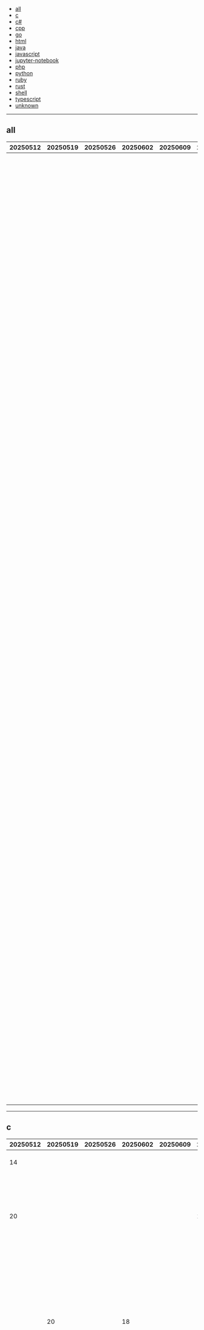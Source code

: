 
- [all](#all)
- [c](#c)
- [c#](#c#)
- [cpp](#cpp)
- [go](#go)
- [html](#html)
- [java](#java)
- [javascript](#javascript)
- [jupyter-notebook](#jupyter-notebook)
- [php](#php)
- [python](#python)
- [ruby](#ruby)
- [rust](#rust)
- [shell](#shell)
- [typescript](#typescript)
- [unknown](#unknown)


----

## <a name=all>all</a>

|20250512|20250519|20250526|20250602|20250609|20250616|20250623|20250630|20250707|20250714|20250721|20250728|20250804|20250811|20250818|github|description|
|----|----|----|----|----|----|----|----|----|----|----|----|----|----|----|----|----|
|  |  |  |  |  |  | 1 |  |  |  |  |  |  |  | 1 | [menloresearch](https://github.com/menloresearch)/[jan](https://github.com/menloresearch/jan) |Jan is an open source alternative to ChatGPT that runs 100% offline on your computer |
|  |  |  |  |  |  |  |  |  |  |  |  |  |  | 2 | [bytedance](https://github.com/bytedance)/[UI-TARS-desktop](https://github.com/bytedance/UI-TARS-desktop) |The Open-sourced Multimodal AI Agent Stack connecting Cutting-edge AI Models and Agent Infra. |
|  |  |  |  |  |  |  |  |  |  |  |  |  |  | 3 | [external-secrets](https://github.com/external-secrets)/[external-secrets](https://github.com/external-secrets/external-secrets) |External Secrets Operator reads information from a third-party service like AWS Secrets Manager and automatically injects the values as Kubernetes Secrets. |
|  |  |  |  |  |  |  |  |  |  |  |  |  |  | 4 | [dtyq](https://github.com/dtyq)/[magic](https://github.com/dtyq/magic) |Super Magic (超级麦吉). The first open-source all-in-one AI productivity platform (Generalist AI Agent + Workflow Engine + IM + Online collaborative office system) |
|  |  |  |  |  |  |  |  |  |  |  |  |  |  | 5 | [tadata-org](https://github.com/tadata-org)/[fastapi_mcp](https://github.com/tadata-org/fastapi_mcp) |Expose your FastAPI endpoints as Model Context Protocol (MCP) tools, with Auth! |
|  |  |  |  |  |  |  |  |  |  |  |  |  |  | 6 | [xiaoyaocz](https://github.com/xiaoyaocz)/[dart_simple_live](https://github.com/xiaoyaocz/dart_simple_live) |简简单单的看直播 |
|  |  |  |  |  |  |  |  |  |  |  |  |  | 3 | 7 | [openai](https://github.com/openai)/[codex](https://github.com/openai/codex) |Lightweight coding agent that runs in your terminal |
|  |  |  |  |  |  |  |  |  |  |  |  |  |  | 8 | [conductor-oss](https://github.com/conductor-oss)/[conductor](https://github.com/conductor-oss/conductor) |Conductor is an event driven orchestration platform providing durable and highly resilient execution engine for your applications |
|  |  |  |  |  |  |  |  |  |  |  |  |  |  | 9 | [jitsi](https://github.com/jitsi)/[jitsi-meet](https://github.com/jitsi/jitsi-meet) |Jitsi Meet - Secure, Simple and Scalable Video Conferences that you use as a standalone app or embed in your web application. |
|  |  |  |  |  |  |  |  |  |  |  |  |  |  | 10 | [syncthing](https://github.com/syncthing)/[syncthing](https://github.com/syncthing/syncthing) |Open Source Continuous File Synchronization |
|  |  |  |  |  |  |  |  |  |  |  |  |  |  | 11 | [idosal](https://github.com/idosal)/[git-mcp](https://github.com/idosal/git-mcp) |Put an end to code hallucinations! GitMCP is a free, open-source, remote MCP server for any GitHub project |
|  |  |  |  |  |  |  |  |  |  |  |  |  |  | 12 | [FiloSottile](https://github.com/FiloSottile)/[mkcert](https://github.com/FiloSottile/mkcert) |A simple zero-config tool to make locally trusted development certificates with any names you'd like. |
|  |  |  |  |  |  |  |  |  |  |  |  |  |  | 13 | [filamentphp](https://github.com/filamentphp)/[filament](https://github.com/filamentphp/filament) |A powerful open source UI framework for Laravel • Build and ship admin panels &amp; apps fast with Livewire |
|  |  |  |  |  |  |  |  |  |  |  |  |  |  | 14 | [umami-software](https://github.com/umami-software)/[umami](https://github.com/umami-software/umami) |Umami is a modern, privacy-focused alternative to Google Analytics. |
|  |  |  |  |  |  |  |  |  |  |  |  |  |  | 15 | [lfnovo](https://github.com/lfnovo)/[open-notebook](https://github.com/lfnovo/open-notebook) |An Open Source implementation of Notebook LM with more flexibility and features |
|  |  |  |  |  |  |  |  |  |  |  |  |  |  | 16 | [librespot-org](https://github.com/librespot-org)/[librespot](https://github.com/librespot-org/librespot) |Open Source Spotify client library |

----

## <a name=c>c</a>

|20250512|20250519|20250526|20250602|20250609|20250616|20250623|20250630|20250707|20250714|20250721|20250728|20250804|20250811|20250818|github|description|
|----|----|----|----|----|----|----|----|----|----|----|----|----|----|----|----|----|
| 14 |  |  |  |  |  | 19 |  |  |  |  |  |  | 4 | 1 | [libsdl-org](https://github.com/libsdl-org)/[SDL](https://github.com/libsdl-org/SDL) |Simple Directmedia Layer |
|  |  |  |  |  |  |  |  |  |  |  |  | 10 | 11 | 2 | [HandBrake](https://github.com/HandBrake)/[HandBrake](https://github.com/HandBrake/HandBrake) |HandBrake's main development repository  |
| 20 |  |  |  |  | 18 | 1 | 15 |  |  |  |  |  |  | 3 | [bol-van](https://github.com/bol-van)/[zapret](https://github.com/bol-van/zapret) |DPI bypass multi platform |
|  |  |  |  |  |  |  |  |  |  |  |  |  | 9 | 4 | [dev-Ali2008](https://github.com/dev-Ali2008)/[xanite](https://github.com/dev-Ali2008/xanite) |Xanite |
|  |  |  |  |  |  |  |  |  |  |  |  |  |  | 5 | [radareorg](https://github.com/radareorg)/[radare2](https://github.com/radareorg/radare2) |UNIX-like reverse engineering framework and command-line toolset |
|  | 20 |  | 18 |  |  |  |  | 3 | 10 | 14 |  |  | 1 | 6 | [lvgl](https://github.com/lvgl)/[lvgl](https://github.com/lvgl/lvgl) |Embedded graphics library to create beautiful UIs for any MCU, MPU and display type.  |
|  |  |  |  |  |  |  |  |  |  |  |  |  |  | 7 | [RfidResearchGroup](https://github.com/RfidResearchGroup)/[ChameleonUltra](https://github.com/RfidResearchGroup/ChameleonUltra) |The new generation chameleon based on NRF52840 makes the performance of card emulation more stable. And gave the chameleon the ability to read, write, and decrypt cards. |
|  |  |  |  |  |  |  |  | 17 |  |  |  |  |  | 8 | [mpv-player](https://github.com/mpv-player)/[mpv](https://github.com/mpv-player/mpv) |🎥 Command line media player |
| 4 | 5 | 3 | 14 | 8 | 6 |  |  |  | 20 | 1 |  | 2 | 13 | 9 | [torvalds](https://github.com/torvalds)/[linux](https://github.com/torvalds/linux) |Linux kernel source tree |
|  |  |  |  |  |  | 18 |  |  | 19 |  |  | 12 |  | 10 | [DarkFlippers](https://github.com/DarkFlippers)/[unleashed-firmware](https://github.com/DarkFlippers/unleashed-firmware) |Flipper Zero Unleashed Firmware |
|  |  |  |  |  | 22 |  | 17 | 14 |  |  |  |  |  | 11 | [netdata](https://github.com/netdata)/[netdata](https://github.com/netdata/netdata) |The fastest path to AI-powered full stack observability, even for lean teams. |
| 1 | 19 |  |  |  |  |  |  | 9 | 16 |  |  |  |  | 12 | [redis](https://github.com/redis)/[redis](https://github.com/redis/redis) |For developers, who are building real-time data-driven applications, Redis is the preferred, fastest, and most feature-rich cache, data structure server, and document and vector query engine. |
|  |  |  |  |  |  |  |  |  |  |  |  |  |  | 13 | [Immediate-Mode-UI](https://github.com/Immediate-Mode-UI)/[Nuklear](https://github.com/Immediate-Mode-UI/Nuklear) |A single-header ANSI C immediate mode cross-platform GUI library |
|  |  |  |  |  |  |  |  |  |  |  |  |  | 15 | 14 | [TEN-framework](https://github.com/TEN-framework)/[ten-vad](https://github.com/TEN-framework/ten-vad) |Voice Activity Detector(VAD) from TEN: low-latency, high-performance and lightweight |
|  |  |  |  |  | 11 |  |  |  |  |  |  |  |  | 15 | [TsudaKageyu](https://github.com/TsudaKageyu)/[minhook](https://github.com/TsudaKageyu/minhook) |The Minimalistic x86/x64 API Hooking Library for Windows |
|  |  |  |  |  |  |  | 13 |  |  |  |  |  |  | 16 | [pymumu](https://github.com/pymumu)/[smartdns](https://github.com/pymumu/smartdns) |A local DNS server to obtain the fastest website IP for the best Internet experience, support DoT, DoH, DoQ. 一个本地DNS服务器，获取最快的网站IP，获得最佳上网体验，支持DoH，DoT，DoQ。 |
|  |  |  |  |  |  |  |  |  |  |  |  |  |  | 17 | [yarrick](https://github.com/yarrick)/[iodine](https://github.com/yarrick/iodine) |Official git repo for iodine dns tunnel |
| 7 | 18 | 10 |  |  |  |  |  |  |  |  |  |  |  | 18 | [fastfetch-cli](https://github.com/fastfetch-cli)/[fastfetch](https://github.com/fastfetch-cli/fastfetch) |A maintained, feature-rich and performance oriented, neofetch like system information tool. |
| 13 |  |  |  |  |  |  |  |  |  |  |  |  |  | 19 | [swaywm](https://github.com/swaywm)/[sway](https://github.com/swaywm/sway) |i3-compatible Wayland compositor |
|  |  |  |  |  |  |  |  | 16 |  |  |  |  |  | 20 | [FelixKratz](https://github.com/FelixKratz)/[SketchyBar](https://github.com/FelixKratz/SketchyBar) |A highly customizable macOS status bar replacement |
|  |  |  |  |  |  |  |  |  |  |  |  |  |  | 21 | [floooh](https://github.com/floooh)/[sokol](https://github.com/floooh/sokol) |minimal cross-platform standalone C headers |
|  |  |  |  |  |  |  |  |  |  |  |  |  | 14 | 22 | [ThrowTheSwitch](https://github.com/ThrowTheSwitch)/[Unity](https://github.com/ThrowTheSwitch/Unity) |Simple unit testing for C |
|  | 2 |  |  |  |  |  |  |  |  |  |  |  | 16 | 23 | [freebsd](https://github.com/freebsd)/[freebsd-src](https://github.com/freebsd/freebsd-src) |The FreeBSD src tree publish-only repository. Experimenting with 'simple' pull requests.... |

----

## <a name=c#>c#</a>

|20250512|20250519|20250526|20250602|20250609|20250616|20250623|20250630|20250707|20250714|20250721|20250728|20250804|20250811|20250818|github|description|
|----|----|----|----|----|----|----|----|----|----|----|----|----|----|----|----|----|
|  |  |  |  |  |  |  |  |  |  |  |  |  |  | 1 | [PixiEditor](https://github.com/PixiEditor)/[PixiEditor](https://github.com/PixiEditor/PixiEditor) |PixiEditor is a Universal Editor for all your 2D needs |
|  |  | 23 | 5 |  | 21 | 2 |  |  |  |  |  |  | 1 | 2 | [huiyadanli](https://github.com/huiyadanli)/[RevokeMsgPatcher](https://github.com/huiyadanli/RevokeMsgPatcher) | A hex editor for WeChat/QQ/TIM - PC版微信/QQ/TIM防撤回补丁（我已经看到了，撤回也没用了） |
|  |  |  |  |  |  |  |  |  |  |  |  | 21 |  | 3 | [mRemoteNG](https://github.com/mRemoteNG)/[mRemoteNG](https://github.com/mRemoteNG/mRemoteNG) |mRemoteNG is the next generation of mRemote, open source, tabbed, multi-protocol, remote connections manager. |
|  | 10 | 7 |  | 6 | 6 | 15 |  |  | 5 | 15 |  |  |  | 4 | [dotnet](https://github.com/dotnet)/[maui](https://github.com/dotnet/maui) |.NET MAUI is the .NET Multi-platform App UI, a framework for building native device applications spanning mobile, tablet, and desktop. |
|  |  |  |  |  |  |  |  |  |  |  |  |  |  | 5 | [w4po](https://github.com/w4po)/[ExplorerTabUtility](https://github.com/w4po/ExplorerTabUtility) |🚀 Supercharge Windows 11's File Explorer: Auto-convert windows to tabs, duplicate tabs, reopen closed ones, and more! |
|  |  | 21 |  | 2 |  |  |  |  |  |  |  |  |  | 6 | [actions](https://github.com/actions)/[runner](https://github.com/actions/runner) |The Runner for GitHub Actions 🚀 |
| 1 |  |  |  |  |  |  |  |  |  |  |  |  |  | 7 | [yaobiao131](https://github.com/yaobiao131)/[downkyicore](https://github.com/yaobiao131/downkyicore) |哔哩下载姬(跨平台版)downkyi，哔哩哔哩网站视频下载工具，支持批量下载，支持8K、HDR、杜比视界，提供工具箱（音视频提取、去水印等）。 |
|  |  |  |  |  |  |  |  |  |  |  |  |  |  | 8 | [xiaoyaocz](https://github.com/xiaoyaocz)/[AllLive](https://github.com/xiaoyaocz/AllLive) |获取多个直播平台的信息和弹幕 |
|  |  |  |  |  |  |  |  |  |  |  |  | 22 | 15 | 9 | [CoplayDev](https://github.com/CoplayDev)/[unity-mcp](https://github.com/CoplayDev/unity-mcp) |A Unity MCP server that allows MCP clients like Claude Desktop or Cursor to perform Unity Editor actions. |
|  | 6 | 2 |  | 19 |  |  |  |  |  |  |  |  | 19 | 10 | [microsoft](https://github.com/microsoft)/[semantic-kernel](https://github.com/microsoft/semantic-kernel) |Integrate cutting-edge LLM technology quickly and easily into your apps |
|  |  |  |  |  |  |  |  |  |  |  |  |  |  | 11 | [builtbybel](https://github.com/builtbybel)/[CrapFixer](https://github.com/builtbybel/CrapFixer) |Cr*ap Fixer |
|  |  |  |  |  |  |  |  |  |  |  |  |  |  | 12 | [ipodtouch0218](https://github.com/ipodtouch0218)/[NSMB-MarioVsLuigi](https://github.com/ipodtouch0218/NSMB-MarioVsLuigi) |Standalone Unity remake of New Super Mario Bros DS' multiplayer gamemode, "Mario vs Luigi" |
| 3 | 14 |  | 3 |  |  | 12 | 1 |  |  | 10 |  | 17 | 12 | 13 | [2dust](https://github.com/2dust)/[v2rayN](https://github.com/2dust/v2rayN) |A GUI client for Windows, Linux and macOS, support Xray and sing-box and others |
|  |  |  |  |  |  |  |  |  |  |  |  |  |  | 14 | [OrchardCMS](https://github.com/OrchardCMS)/[OrchardCore](https://github.com/OrchardCMS/OrchardCore) |Orchard Core is an open-source modular and multi-tenant application framework built with ASP.NET Core, and a content management system (CMS) built on top of that framework. |
|  |  |  |  |  |  |  |  |  |  |  |  | 16 |  | 15 | [ardalis](https://github.com/ardalis)/[CleanArchitecture](https://github.com/ardalis/CleanArchitecture) |Clean Architecture Solution Template: A proven Clean Architecture Template for ASP.NET Core 9 |
|  |  |  |  |  |  |  | 12 |  |  | 11 |  |  |  | 16 | [microsoft](https://github.com/microsoft)/[garnet](https://github.com/microsoft/garnet) |Garnet is a remote cache-store from Microsoft Research that offers strong performance (throughput and latency), scalability, storage, recovery, cluster sharding, key migration, and replication features. Garnet can work with existing Redis clients. |
|  |  |  |  |  |  | 5 | 7 |  |  |  |  |  |  | 17 | [Tyrrrz](https://github.com/Tyrrrz)/[YoutubeDownloader](https://github.com/Tyrrrz/YoutubeDownloader) |Downloads videos and playlists from YouTube |
| 7 |  |  |  |  |  |  | 6 | 11 |  |  |  | 10 | 5 | 18 | [AvaloniaUI](https://github.com/AvaloniaUI)/[Avalonia](https://github.com/AvaloniaUI/Avalonia) |Develop Desktop, Embedded, Mobile and WebAssembly apps with C# and XAML. The most popular .NET UI client technology |
|  |  |  |  |  |  |  |  |  |  |  |  |  | 11 | 19 | [PSAppDeployToolkit](https://github.com/PSAppDeployToolkit)/[PSAppDeployToolkit](https://github.com/PSAppDeployToolkit/PSAppDeployToolkit) |Project Homepage &amp; Forums |
|  |  |  |  |  |  |  |  | 17 |  |  |  |  |  | 20 | [rocksdanister](https://github.com/rocksdanister)/[lively](https://github.com/rocksdanister/lively) |Free and open-source software that allows users to set animated desktop wallpapers and screensavers powered by WinUI 3. |
| 10 | 2 | 1 |  |  |  |  | 13 | 1 | 1 |  |  | 20 |  | 21 | [microsoft](https://github.com/microsoft)/[PowerToys](https://github.com/microsoft/PowerToys) |Windows system utilities to maximize productivity |
|  |  |  |  |  |  |  |  | 15 |  | 2 |  |  |  | 22 | [beeradmoore](https://github.com/beeradmoore)/[dlss-swapper](https://github.com/beeradmoore/dlss-swapper) | |
|  |  |  |  |  |  |  |  |  |  |  |  |  | 6 | 23 | [Sonarr](https://github.com/Sonarr)/[Sonarr](https://github.com/Sonarr/Sonarr) |Smart PVR for newsgroup and bittorrent users. |
|  |  |  |  |  |  |  |  |  |  |  |  |  |  | 24 | [dremin](https://github.com/dremin)/[RetroBar](https://github.com/dremin/RetroBar) |Classic Windows 95, 98, Me, 2000, XP, Vista taskbar for modern versions of Windows |

----

## <a name=cpp>cpp</a>

|20250512|20250519|20250526|20250602|20250609|20250616|20250623|20250630|20250707|20250714|20250721|20250728|20250804|20250811|20250818|github|description|
|----|----|----|----|----|----|----|----|----|----|----|----|----|----|----|----|----|
|  |  |  |  |  |  |  |  | 7 |  |  |  |  |  | 1 | [colmap](https://github.com/colmap)/[colmap](https://github.com/colmap/colmap) |COLMAP - Structure-from-Motion and Multi-View Stereo |
|  |  |  |  |  |  |  |  |  |  |  |  |  | 7 | 2 | [nomic-ai](https://github.com/nomic-ai)/[gpt4all](https://github.com/nomic-ai/gpt4all) |GPT4All: Run Local LLMs on Any Device. Open-source and available for commercial use. |
|  |  |  | 2 | 23 |  |  |  |  | 10 |  |  |  |  | 3 | [duckdb](https://github.com/duckdb)/[duckdb](https://github.com/duckdb/duckdb) |DuckDB is an analytical in-process SQL database management system |
| 5 | 2 |  |  |  |  | 20 |  |  | 8 | 19 |  |  | 1 | 4 | [ggml-org](https://github.com/ggml-org)/[llama.cpp](https://github.com/ggml-org/llama.cpp) |LLM inference in C/C++ |
|  |  |  |  |  |  |  |  |  |  |  |  |  |  | 5 | [WerWolv](https://github.com/WerWolv)/[ImHex](https://github.com/WerWolv/ImHex) |🔍 A Hex Editor for Reverse Engineers, Programmers and people who value their retinas when working at 3 AM. |
|  |  |  |  |  |  | 19 | 8 | 18 |  |  |  |  |  | 6 | [notepad-plus-plus](https://github.com/notepad-plus-plus)/[notepad-plus-plus](https://github.com/notepad-plus-plus/notepad-plus-plus) |Notepad++ official repository |
|  |  |  |  |  |  |  |  |  |  |  |  |  | 13 | 7 | [Zackriya-Solutions](https://github.com/Zackriya-Solutions)/[meeting-minutes](https://github.com/Zackriya-Solutions/meeting-minutes) |A free and open source, self hosted Ai based live meeting note taker and minutes summary generator that can completely run in your Local device (Mac OS and windows OS Support added. Working on adding linux support soon) https://meetily.zackriya.com/ is meetly ai |
|  |  |  |  |  | 14 |  |  | 23 |  |  |  |  |  | 8 | [NickvisionApps](https://github.com/NickvisionApps)/[Parabolic](https://github.com/NickvisionApps/Parabolic) |Download web video and audio |
|  |  |  |  |  |  |  |  |  |  |  |  | 12 | 15 | 9 | [OHF-Voice](https://github.com/OHF-Voice)/[piper1-gpl](https://github.com/OHF-Voice/piper1-gpl) |Fast and local neural text-to-speech engine |
|  |  |  |  |  |  |  |  |  |  |  |  |  |  | 10 | [Neargye](https://github.com/Neargye)/[magic_enum](https://github.com/Neargye/magic_enum) |Static reflection for enums (to string, from string, iteration) for modern C++, work with any enum type without any macro or boilerplate code |
|  |  | 10 |  |  |  |  |  |  |  |  |  | 4 |  | 11 | [nlohmann](https://github.com/nlohmann)/[json](https://github.com/nlohmann/json) |JSON for Modern C++ |
| 21 | 4 |  | 4 |  |  |  |  |  |  |  |  |  |  | 12 | [facebook](https://github.com/facebook)/[react-native](https://github.com/facebook/react-native) |A framework for building native applications using React |
|  |  |  |  |  |  |  |  |  |  |  |  |  |  | 13 | [apache](https://github.com/apache)/[brpc](https://github.com/apache/brpc) |brpc is an Industrial-grade RPC framework using C++ Language, which is often used in high performance system such as Search, Storage, Machine learning, Advertisement, Recommendation etc. "brpc" means "better RPC". |
|  |  |  |  |  |  | 9 |  |  | 6 |  |  |  |  | 14 | [godotengine](https://github.com/godotengine)/[godot](https://github.com/godotengine/godot) |Godot Engine – Multi-platform 2D and 3D game engine |
|  |  |  |  |  |  |  |  | 12 |  |  |  |  |  | 15 | [qbittorrent](https://github.com/qbittorrent)/[qBittorrent](https://github.com/qbittorrent/qBittorrent) |qBittorrent BitTorrent client |
|  |  |  |  | 21 |  |  |  |  |  |  |  | 9 |  | 16 | [catchorg](https://github.com/catchorg)/[Catch2](https://github.com/catchorg/Catch2) |A modern, C++-native, test framework for unit-tests, TDD and BDD - using C++14, C++17 and later (C++11 support is in v2.x branch, and C++03 on the Catch1.x branch) |
|  |  |  |  |  |  |  |  |  |  |  |  |  |  | 17 | [Stellarium](https://github.com/Stellarium)/[stellarium](https://github.com/Stellarium/stellarium) |Stellarium is a free GPL software which renders realistic skies in real time with OpenGL. It is available for Linux/Unix, Windows and macOS. With Stellarium, you really see what you can see with your eyes, binoculars or a small telescope. |
|  |  |  |  |  |  |  |  |  |  |  |  |  | 16 | 18 | [aseprite](https://github.com/aseprite)/[aseprite](https://github.com/aseprite/aseprite) |Animated sprite editor &amp; pixel art tool (Windows, macOS, Linux) |
|  |  |  |  |  |  |  |  |  |  |  |  |  |  | 19 | [mausimus](https://github.com/mausimus)/[ShaderGlass](https://github.com/mausimus/ShaderGlass) |Overlay for running GPU shaders on top of Windows desktop |
|  |  |  |  |  |  | 7 |  |  |  |  |  |  |  | 20 | [amnezia-vpn](https://github.com/amnezia-vpn)/[amnezia-client](https://github.com/amnezia-vpn/amnezia-client) |Amnezia VPN Client (Desktop+Mobile) |

----

## <a name=go>go</a>

|20250512|20250519|20250526|20250602|20250609|20250616|20250623|20250630|20250707|20250714|20250721|20250728|20250804|20250811|20250818|github|description|
|----|----|----|----|----|----|----|----|----|----|----|----|----|----|----|----|----|
|  |  |  |  |  |  |  |  |  |  |  |  |  |  | 1 | [external-secrets](https://github.com/external-secrets)/[external-secrets](https://github.com/external-secrets/external-secrets) |External Secrets Operator reads information from a third-party service like AWS Secrets Manager and automatically injects the values as Kubernetes Secrets. |
| 17 |  |  | 6 | 2 | 14 |  |  |  |  |  |  |  |  | 2 | [syncthing](https://github.com/syncthing)/[syncthing](https://github.com/syncthing/syncthing) |Open Source Continuous File Synchronization |
|  |  |  |  |  |  |  |  |  |  |  | 18 |  |  | 3 | [FiloSottile](https://github.com/FiloSottile)/[mkcert](https://github.com/FiloSottile/mkcert) |A simple zero-config tool to make locally trusted development certificates with any names you'd like. |
|  |  |  |  |  |  |  |  |  |  |  |  |  |  | 4 | [google](https://github.com/google)/[wire](https://github.com/google/wire) |Compile-time Dependency Injection for Go |
|  |  |  |  |  |  |  |  |  |  | 16 |  |  |  | 5 | [redis](https://github.com/redis)/[go-redis](https://github.com/redis/go-redis) |Redis Go client |
|  |  |  |  |  |  |  |  |  | 17 |  |  |  | 10 | 6 | [steveiliop56](https://github.com/steveiliop56)/[tinyauth](https://github.com/steveiliop56/tinyauth) |The simplest way to protect your apps with a login screen. |
|  |  |  |  |  |  |  |  |  |  |  |  |  | 6 | 7 | [openai](https://github.com/openai)/[openai-go](https://github.com/openai/openai-go) |The official Go library for the OpenAI API |
|  | 23 | 5 |  |  |  |  |  |  |  |  |  |  |  | 8 | [open-telemetry](https://github.com/open-telemetry)/[opentelemetry-collector-contrib](https://github.com/open-telemetry/opentelemetry-collector-contrib) |Contrib repository for the OpenTelemetry Collector |
|  | 9 |  |  |  |  |  |  |  |  |  |  |  |  | 9 | [open-telemetry](https://github.com/open-telemetry)/[opentelemetry-collector](https://github.com/open-telemetry/opentelemetry-collector) |OpenTelemetry Collector |
|  |  |  |  |  |  |  |  |  |  |  |  |  |  | 10 | [schollz](https://github.com/schollz)/[croc](https://github.com/schollz/croc) |Easily and securely send things from one computer to another 🐊 📦 |
|  | 7 |  |  |  |  | 9 |  |  | 12 |  |  |  |  | 11 | [junegunn](https://github.com/junegunn)/[fzf](https://github.com/junegunn/fzf) |🌸 A command-line fuzzy finder |
|  |  |  |  |  |  |  |  | 11 |  |  |  |  |  | 12 | [coder](https://github.com/coder)/[coder](https://github.com/coder/coder) |Secure environments for developers and their agents |
|  |  |  |  |  |  |  |  | 12 |  |  |  |  |  | 13 | [fatedier](https://github.com/fatedier)/[frp](https://github.com/fatedier/frp) |A fast reverse proxy to help you expose a local server behind a NAT or firewall to the internet. |
| 21 |  |  |  |  |  | 19 |  |  |  |  |  |  |  | 14 | [ethereum](https://github.com/ethereum)/[go-ethereum](https://github.com/ethereum/go-ethereum) |Go implementation of the Ethereum protocol |
|  |  |  |  |  |  |  |  |  |  |  |  |  |  | 15 | [containrrr](https://github.com/containrrr)/[watchtower](https://github.com/containrrr/watchtower) |A process for automating Docker container base image updates.  |
|  | 21 |  |  |  |  | 8 |  |  |  |  |  |  |  | 16 | [go-gitea](https://github.com/go-gitea)/[gitea](https://github.com/go-gitea/gitea) |Git with a cup of tea! Painless self-hosted all-in-one software development service, including Git hosting, code review, team collaboration, package registry and CI/CD |
| 1 |  |  |  |  |  | 16 | 9 |  |  |  |  |  |  | 17 | [glanceapp](https://github.com/glanceapp)/[glance](https://github.com/glanceapp/glance) |A self-hosted dashboard that puts all your feeds in one place |
|  |  |  |  |  |  |  |  |  |  |  |  |  |  | 18 | [fleetdm](https://github.com/fleetdm)/[fleet](https://github.com/fleetdm/fleet) |Open device management |
|  |  | 8 |  | 14 | 17 |  |  |  |  |  |  |  |  | 19 | [cli](https://github.com/cli)/[cli](https://github.com/cli/cli) |GitHub’s official command line tool |
|  |  |  |  |  |  |  |  |  |  |  |  |  |  | 20 | [kubernetes](https://github.com/kubernetes)/[kops](https://github.com/kubernetes/kops) |Kubernetes Operations (kOps) - Production Grade k8s Installation, Upgrades and Management |
|  |  |  |  |  |  |  |  |  |  |  |  |  |  | 21 | [crossplane](https://github.com/crossplane)/[crossplane](https://github.com/crossplane/crossplane) |The Cloud Native Control Plane |
|  |  |  |  |  |  |  |  |  |  |  |  |  |  | 22 | [e2b-dev](https://github.com/e2b-dev)/[infra](https://github.com/e2b-dev/infra) |Infrastructure that's powering E2B Cloud. |

----

## <a name=html>html</a>

|20250512|20250519|20250526|20250602|20250609|20250616|20250623|20250630|20250707|20250714|20250721|20250728|20250804|20250811|20250818|github|description|
|----|----|----|----|----|----|----|----|----|----|----|----|----|----|----|----|----|
|  |  |  |  |  |  |  |  |  |  |  |  |  |  | 1 | [whatwg](https://github.com/whatwg)/[html](https://github.com/whatwg/html) |HTML Standard |
|  |  |  |  | 4 | 2 |  |  |  |  |  |  |  | 12 | 2 | [PKUFlyingPig](https://github.com/PKUFlyingPig)/[cs-self-learning](https://github.com/PKUFlyingPig/cs-self-learning) |计算机自学指南 |
|  |  |  |  |  |  |  |  |  |  |  |  |  |  | 3 | [github](https://github.com/github)/[training-kit](https://github.com/github/training-kit) |Open source courseware for Git and GitHub |
|  |  |  |  |  |  |  |  |  |  |  |  |  |  | 4 | [Chuyu-Team](https://github.com/Chuyu-Team)/[Dism-Multi-language](https://github.com/Chuyu-Team/Dism-Multi-language) |Dism++ Multi-language Support &amp; BUG Report |
|  |  |  |  |  |  |  |  |  |  |  |  |  |  | 5 | [lowcoder-org](https://github.com/lowcoder-org)/[lowcoder](https://github.com/lowcoder-org/lowcoder) |🔥 🔥 🔥 The Open Source Retool, Tooljet and Appsmith Alternative |
|  |  |  |  |  |  |  |  |  |  |  | 5 | 13 |  | 6 | [github](https://github.com/github)/[opensource.guide](https://github.com/github/opensource.guide) |📚 Community guides for open source creators |
|  |  |  |  |  |  |  |  |  |  |  |  |  |  | 7 | [cotes2020](https://github.com/cotes2020)/[jekyll-theme-chirpy](https://github.com/cotes2020/jekyll-theme-chirpy) |A minimal, responsive, and feature-rich Jekyll theme for technical writing. |
|  |  |  |  |  |  | 7 |  |  |  |  |  |  | 9 | 8 | [wdndev](https://github.com/wdndev)/[llm_interview_note](https://github.com/wdndev/llm_interview_note) |主要记录大语言大模型（LLMs） 算法（应用）工程师相关的知识及面试题 |
|  |  |  |  | 2 | 3 |  |  |  |  | 8 |  |  |  | 9 | [alshedivat](https://github.com/alshedivat)/[al-folio](https://github.com/alshedivat/al-folio) |A beautiful, simple, clean, and responsive Jekyll theme for academics |
|  |  |  |  |  |  |  |  |  |  |  |  |  |  | 10 | [cirosantilli](https://github.com/cirosantilli)/[china-dictatorship](https://github.com/cirosantilli/china-dictatorship) |反中共政治宣传库。Anti Chinese government propaganda. 住在中国真名用户的网友请别给星星，不然你要被警察请喝茶。常见问答集，新闻集和饭店和音乐建议。卐习万岁卐。冠状病毒审查郝海东新疆改造中心六四事件法轮功 996.ICU709大抓捕巴拿马文件邓家贵低端人口西藏骚乱。Friends who live in China and have real name on account, please don't star this repo, or else the police might pay you a visit. Home to the mega-FAQ, news compilation, restaurant and music recommen… |
|  |  |  |  |  |  |  |  |  |  |  |  |  |  | 11 | [Born2Root](https://github.com/Born2Root)/[Fast-Font](https://github.com/Born2Root/Fast-Font) |This font provides faster reading through facilitating the reading process by guiding the eyes through text with artificial fixation points. |
|  |  |  |  |  |  |  |  |  |  |  |  |  |  | 12 | [microsoft](https://github.com/microsoft)/[CopilotStudioSamples](https://github.com/microsoft/CopilotStudioSamples) | |

----

## <a name=java>java</a>

|20250512|20250519|20250526|20250602|20250609|20250616|20250623|20250630|20250707|20250714|20250721|20250728|20250804|20250811|20250818|github|description|
|----|----|----|----|----|----|----|----|----|----|----|----|----|----|----|----|----|
| 6 |  |  |  |  | 18 |  |  |  |  |  |  | 9 |  | 1 | [conductor-oss](https://github.com/conductor-oss)/[conductor](https://github.com/conductor-oss/conductor) |Conductor is an event driven orchestration platform providing durable and highly resilient execution engine for your applications |
|  |  |  |  |  |  |  |  |  |  |  |  |  |  | 2 | [Catfriend1](https://github.com/Catfriend1)/[syncthing-android](https://github.com/Catfriend1/syncthing-android) |Syncthing-Fork - A Syncthing Wrapper for Android. |
|  | 17 |  |  |  |  |  |  |  |  |  |  |  |  | 3 | [StarRocks](https://github.com/StarRocks)/[starrocks](https://github.com/StarRocks/starrocks) |The world's fastest open query engine for sub-second analytics both on and off the data lakehouse. With the flexibility to support nearly any scenario, StarRocks provides best-in-class performance for multi-dimensional analytics, real-time analytics, and ad-hoc queries. A Linux Foundation project. |
|  |  |  | 1 | 3 |  |  |  | 8 |  | 11 | 20 |  | 21 | 4 | [termux](https://github.com/termux)/[termux-app](https://github.com/termux/termux-app) |Termux - a terminal emulator application for Android OS extendible by variety of packages. |
|  |  |  | 22 |  |  | 11 | 6 |  |  |  |  |  |  | 5 | [SeleniumHQ](https://github.com/SeleniumHQ)/[selenium](https://github.com/SeleniumHQ/selenium) |A browser automation framework and ecosystem. |
|  |  |  | 2 | 17 | 12 |  |  |  |  |  |  |  |  | 6 | [apache](https://github.com/apache)/[gravitino](https://github.com/apache/gravitino) |World's most powerful open data catalog for building a high-performance, geo-distributed and federated metadata lake. |
| 19 |  |  |  |  |  |  |  |  |  |  |  | 8 | 6 | 7 | [halo-dev](https://github.com/halo-dev)/[halo](https://github.com/halo-dev/halo) |强大易用的开源建站工具。 |
|  |  |  |  |  |  |  |  |  |  |  |  |  | 18 | 8 | [shmykelsa](https://github.com/shmykelsa)/[AAAD](https://github.com/shmykelsa/AAAD) | |
|  |  |  |  |  |  |  |  |  |  |  |  |  |  | 9 | [kishanrajput23](https://github.com/kishanrajput23)/[Java-Projects-Collections](https://github.com/kishanrajput23/Java-Projects-Collections) |Contribute in this repository by raising a genuine PR. Then get verified, and earn the free swags from Hacktoberfest 2023. |
|  |  |  |  |  |  |  |  |  |  |  |  |  |  | 10 | [dependency-check](https://github.com/dependency-check)/[DependencyCheck](https://github.com/dependency-check/DependencyCheck) |OWASP dependency-check is a software composition analysis utility that detects publicly disclosed vulnerabilities in application dependencies. |
|  |  |  | 21 |  |  |  |  |  |  |  |  |  |  | 11 | [apache](https://github.com/apache)/[dolphinscheduler](https://github.com/apache/dolphinscheduler) |Apache DolphinScheduler is the modern data orchestration platform. Agile to create high performance workflow with low-code |
|  |  |  |  |  |  |  |  |  |  |  |  |  |  | 12 | [metersphere](https://github.com/metersphere)/[metersphere](https://github.com/metersphere/metersphere) |MeterSphere 是新一代的开源持续测试工具，让软件测试工作更简单、更高效，不再成为持续交付的瓶颈。 |
|  |  |  |  |  |  |  |  |  |  |  |  |  |  | 13 | [freeok](https://github.com/freeok)/[so-novel](https://github.com/freeok/so-novel) |小说下载｜网文下载 | 网络小说 |
|  |  |  |  |  |  |  |  |  |  |  | 17 |  |  | 14 | [cabaletta](https://github.com/cabaletta)/[baritone](https://github.com/cabaletta/baritone) |google maps for block game |
|  |  |  |  |  | 19 |  |  | 12 |  |  |  |  |  | 15 | [apache](https://github.com/apache)/[flink-cdc](https://github.com/apache/flink-cdc) |Flink CDC is a streaming data integration tool |
|  |  | 20 | 3 | 6 |  |  |  |  |  |  |  |  |  | 16 | [NationalSecurityAgency](https://github.com/NationalSecurityAgency)/[ghidra](https://github.com/NationalSecurityAgency/ghidra) |Ghidra is a software reverse engineering (SRE) framework |
|  |  |  |  |  |  |  |  |  |  |  |  |  | 4 | 17 | [google](https://github.com/google)/[adk-java](https://github.com/google/adk-java) |An open-source, code-first Java toolkit for building, evaluating, and deploying sophisticated AI agents with flexibility and control. |
| 10 |  |  |  |  | 5 |  |  | 18 |  |  |  |  |  | 18 | [Snailclimb](https://github.com/Snailclimb)/[JavaGuide](https://github.com/Snailclimb/JavaGuide) |「Java学习+面试指南」一份涵盖大部分 Java 程序员所需要掌握的核心知识。准备 Java 面试，首选 JavaGuide！ |
|  |  |  |  |  |  |  |  |  |  |  |  |  |  | 19 | [prestodb](https://github.com/prestodb)/[presto](https://github.com/prestodb/presto) |The official home of the Presto distributed SQL query engine for big data |
|  |  |  |  |  |  | 17 |  |  |  |  |  |  |  | 20 | [alibaba](https://github.com/alibaba)/[canal](https://github.com/alibaba/canal) |阿里巴巴 MySQL binlog 增量订阅&amp;消费组件  |
|  |  |  |  |  |  | 5 |  |  |  |  |  | 2 |  | 21 | [TeamNewPipe](https://github.com/TeamNewPipe)/[NewPipe](https://github.com/TeamNewPipe/NewPipe) |A libre lightweight streaming front-end for Android. |
|  |  |  |  |  |  |  |  |  |  |  |  |  |  | 22 | [apache](https://github.com/apache)/[seatunnel](https://github.com/apache/seatunnel) |SeaTunnel is a multimodal, high-performance, distributed, massive data integration tool. |
|  |  |  |  |  |  |  |  |  |  |  |  |  |  | 23 | [apache](https://github.com/apache)/[polaris](https://github.com/apache/polaris) |Apache Polaris, the interoperable, open source catalog for Apache Iceberg |

----

## <a name=javascript>javascript</a>

|20250512|20250519|20250526|20250602|20250609|20250616|20250623|20250630|20250707|20250714|20250721|20250728|20250804|20250811|20250818|github|description|
|----|----|----|----|----|----|----|----|----|----|----|----|----|----|----|----|----|
|  |  |  |  |  |  |  |  |  |  |  |  |  |  | 1 | [jaywcjlove](https://github.com/jaywcjlove)/[awesome-mac](https://github.com/jaywcjlove/awesome-mac) | Now we have become very big, Different from the original idea. Collect premium software in various categories. |
|  |  |  |  |  |  |  |  |  |  |  |  |  |  | 2 | [fishjar](https://github.com/fishjar)/[kiss-translator](https://github.com/fishjar/kiss-translator) |A simple, open source bilingual translation extension &amp; Greasemonkey script (一个简约、开源的 双语对照翻译扩展 &amp; 油猴脚本) |
|  |  |  |  |  |  |  |  |  |  |  |  |  |  | 3 | [FreeTubeApp](https://github.com/FreeTubeApp)/[FreeTube](https://github.com/FreeTubeApp/FreeTube) |An Open Source YouTube app for privacy |
|  | 2 | 2 | 1 |  |  |  |  |  |  |  |  |  |  | 4 | [f](https://github.com/f)/[awesome-chatgpt-prompts](https://github.com/f/awesome-chatgpt-prompts) |This repo includes ChatGPT prompt curation to use ChatGPT and other LLM tools better. |
|  |  |  |  |  |  |  |  |  |  |  |  |  |  | 5 | [asgeirtj](https://github.com/asgeirtj)/[system_prompts_leaks](https://github.com/asgeirtj/system_prompts_leaks) |Collection of extracted System Prompts from popular chatbots like ChatGPT, Claude &amp; Gemini |
|  |  |  |  |  |  | 7 | 2 |  |  |  |  |  |  | 6 | [microsoft](https://github.com/microsoft)/[Web-Dev-For-Beginners](https://github.com/microsoft/Web-Dev-For-Beginners) |24 Lessons, 12 Weeks, Get Started as a Web Developer |
|  |  |  |  |  |  |  |  |  |  |  |  | 8 | 15 | 7 | [mediacms-io](https://github.com/mediacms-io)/[mediacms](https://github.com/mediacms-io/mediacms) |MediaCMS is a modern, fully featured open source video and media CMS, written in Python/Django and React, featuring a REST API. |
|  |  |  |  |  |  |  |  |  |  |  |  |  | 6 | 8 | [koodo-reader](https://github.com/koodo-reader)/[koodo-reader](https://github.com/koodo-reader/koodo-reader) |A modern ebook manager and reader with sync and backup capacities for Windows, macOS, Linux, Android, iOS and Web |
|  |  |  |  |  |  |  |  |  |  |  |  |  |  | 9 | [givanz](https://github.com/givanz)/[VvvebJs](https://github.com/givanz/VvvebJs) |Drag and drop page builder library written in vanilla javascript without dependencies or build tools. |
| 8 |  |  |  | 6 | 14 |  |  |  |  | 9 |  |  | 2 | 10 | [open-webui](https://github.com/open-webui)/[open-webui](https://github.com/open-webui/open-webui) |User-friendly AI Interface (Supports Ollama, OpenAI API, ...) |
| 5 |  |  |  |  |  |  |  |  |  |  |  |  | 13 | 11 | [louislam](https://github.com/louislam)/[uptime-kuma](https://github.com/louislam/uptime-kuma) |A fancy self-hosted monitoring tool |
|  |  |  |  |  |  |  |  |  | 14 |  |  |  |  | 12 | [is-a-dev](https://github.com/is-a-dev)/[register](https://github.com/is-a-dev/register) |Grab your own sweet-looking '.is-a.dev' subdomain. |
|  |  |  |  |  |  |  |  |  |  |  |  |  |  | 13 | [mikechambers](https://github.com/mikechambers)/[adb-mcp](https://github.com/mikechambers/adb-mcp) | |
|  |  |  |  |  |  |  |  |  |  |  |  |  |  | 14 | [NodeBB](https://github.com/NodeBB)/[NodeBB](https://github.com/NodeBB/NodeBB) |Node.js based forum software built for the modern web |
|  |  |  |  |  |  |  |  |  |  |  |  |  |  | 15 | [jquery](https://github.com/jquery)/[jquery](https://github.com/jquery/jquery) |jQuery JavaScript Library |

----

## <a name=jupyter-notebook>jupyter-notebook</a>

|20250512|20250519|20250526|20250602|20250609|20250616|20250623|20250630|20250707|20250714|20250721|20250728|20250804|20250811|20250818|github|description|
|----|----|----|----|----|----|----|----|----|----|----|----|----|----|----|----|----|
|  |  |  |  | 9 | 5 |  |  |  |  |  |  |  |  | 1 | [unslothai](https://github.com/unslothai)/[notebooks](https://github.com/unslothai/notebooks) |100+ Fine-tuning LLM Notebooks on Google Colab, Kaggle, and more. |
|  |  |  |  |  | 13 | 4 | 1 |  |  |  |  |  | 4 | 2 | [patchy631](https://github.com/patchy631)/[ai-engineering-hub](https://github.com/patchy631/ai-engineering-hub) |In-depth tutorials on LLMs, RAGs and real-world AI agent applications. |
|  |  |  |  |  |  |  |  |  |  |  |  |  |  | 3 | [Marktechpost](https://github.com/Marktechpost)/[AI-Tutorial-Codes-Included](https://github.com/Marktechpost/AI-Tutorial-Codes-Included) |Notebooks for Tutorials from Marktechpost |
|  |  |  |  |  |  |  |  |  |  |  |  |  | 6 | 4 | [microsoft](https://github.com/microsoft)/[Data-Science-For-Beginners](https://github.com/microsoft/Data-Science-For-Beginners) |10 Weeks, 20 Lessons, Data Science for All! |
|  |  |  |  |  |  |  |  |  |  |  |  |  | 1 | 5 | [openai](https://github.com/openai)/[openai-cookbook](https://github.com/openai/openai-cookbook) |Examples and guides for using the OpenAI API |
|  |  | 14 |  |  | 11 | 15 | 4 |  |  |  |  |  |  | 6 | [chiphuyen](https://github.com/chiphuyen)/[aie-book](https://github.com/chiphuyen/aie-book) |[WIP] Resources for AI engineers. Also contains supporting materials for the book AI Engineering (Chip Huyen, 2025) |
|  |  |  |  |  |  |  |  |  |  |  |  |  | 14 | 7 | [udlbook](https://github.com/udlbook)/[udlbook](https://github.com/udlbook/udlbook) |Understanding Deep Learning - Simon J.D. Prince |
|  | 12 |  |  | 12 |  |  |  |  |  |  |  |  |  | 8 | [google-deepmind](https://github.com/google-deepmind)/[deepmind-research](https://github.com/google-deepmind/deepmind-research) |This repository contains implementations and illustrative code to accompany DeepMind publications |
|  |  |  |  |  |  | 14 |  | 17 |  |  |  |  |  | 9 | [fastai](https://github.com/fastai)/[fastbook](https://github.com/fastai/fastbook) |The fastai book, published as Jupyter Notebooks |
|  |  |  |  |  |  |  |  |  |  |  |  |  |  | 10 | [trycua](https://github.com/trycua)/[cua](https://github.com/trycua/cua) |Cua is the Docker Container for Computer-Use AI Agents. |
| 5 |  |  |  |  |  |  | 2 | 1 |  |  | 15 | 3 |  | 11 | [microsoft](https://github.com/microsoft)/[generative-ai-for-beginners](https://github.com/microsoft/generative-ai-for-beginners) |21 Lessons, Get Started Building with Generative AI 🔗 https://microsoft.github.io/generative-ai-for-beginners/ |
|  |  |  |  |  |  | 10 |  | 7 |  |  |  |  |  | 12 | [Pierian-Data](https://github.com/Pierian-Data)/[Complete-Python-3-Bootcamp](https://github.com/Pierian-Data/Complete-Python-3-Bootcamp) |Course Files for Complete Python 3 Bootcamp Course on Udemy |
|  |  |  |  |  |  | 17 |  |  |  |  | 17 | 12 |  | 13 | [GoogleCloudPlatform](https://github.com/GoogleCloudPlatform)/[generative-ai](https://github.com/GoogleCloudPlatform/generative-ai) |Sample code and notebooks for Generative AI on Google Cloud, with Gemini on Vertex AI |
|  |  |  | 19 |  |  |  |  | 13 | 19 | 6 | 11 |  |  | 14 | [mrdbourke](https://github.com/mrdbourke)/[pytorch-deep-learning](https://github.com/mrdbourke/pytorch-deep-learning) |Materials for the Learn PyTorch for Deep Learning: Zero to Mastery course. |
|  | 4 | 6 | 12 | 16 |  |  |  | 16 | 11 | 10 | 9 |  |  | 15 | [langchain-ai](https://github.com/langchain-ai)/[langchain](https://github.com/langchain-ai/langchain) |🦜🔗 Build context-aware reasoning applications 🦜🔗 |
|  |  |  | 13 |  |  |  |  |  |  |  |  |  |  | 16 | [AI4Finance-Foundation](https://github.com/AI4Finance-Foundation)/[FinRobot](https://github.com/AI4Finance-Foundation/FinRobot) |FinRobot: An Open-Source AI Agent Platform for Financial Analysis using LLMs 🚀 🚀 🚀  |
|  |  | 3 |  |  |  |  |  | 10 | 7 |  |  | 6 |  | 17 | [ed-donner](https://github.com/ed-donner)/[llm_engineering](https://github.com/ed-donner/llm_engineering) |Repo to accompany my mastering LLM engineering course |
|  |  |  |  |  |  |  |  |  |  |  |  |  |  | 18 | [mml-book](https://github.com/mml-book)/[mml-book.github.io](https://github.com/mml-book/mml-book.github.io) |Companion webpage to the book "Mathematics For Machine Learning" |

----

## <a name=php>php</a>

|20250512|20250519|20250526|20250602|20250609|20250616|20250623|20250630|20250707|20250714|20250721|20250728|20250804|20250811|20250818|github|description|
|----|----|----|----|----|----|----|----|----|----|----|----|----|----|----|----|----|
|  |  |  |  |  |  |  |  |  |  |  |  |  |  | 1 | [dtyq](https://github.com/dtyq)/[magic](https://github.com/dtyq/magic) |Super Magic (超级麦吉). The first open-source all-in-one AI productivity platform (Generalist AI Agent + Workflow Engine + IM + Online collaborative office system) |
| 5 | 9 |  | 15 |  | 1 | 1 |  | 13 | 15 |  |  | 6 | 12 | 2 | [filamentphp](https://github.com/filamentphp)/[filament](https://github.com/filamentphp/filament) |A powerful open source UI framework for Laravel • Build and ship admin panels &amp; apps fast with Livewire |
|  |  |  |  |  |  | 9 | 10 | 12 |  |  |  |  |  | 3 | [bagisto](https://github.com/bagisto)/[bagisto](https://github.com/bagisto/bagisto) |Free and open source laravel eCommerce platform |
| 6 |  |  | 2 | 13 | 17 |  |  | 4 |  |  |  |  |  | 4 | [nextcloud](https://github.com/nextcloud)/[server](https://github.com/nextcloud/server) |☁️ Nextcloud server, a safe home for all your data |
|  | 15 |  | 21 | 15 |  | 11 |  | 1 | 12 |  |  |  |  | 5 | [nextcloud](https://github.com/nextcloud)/[all-in-one](https://github.com/nextcloud/all-in-one) |📦 The official Nextcloud installation method. Provides easy deployment and maintenance with most features included in this one Nextcloud instance. |
| 7 |  |  | 20 |  |  |  | 17 |  | 7 |  |  |  |  | 6 | [grokability](https://github.com/grokability)/[snipe-it](https://github.com/grokability/snipe-it) |A free open source IT asset/license management system |
|  |  |  |  |  |  |  |  |  |  |  |  |  |  | 7 | [magicblack](https://github.com/magicblack)/[maccms10](https://github.com/magicblack/maccms10) |苹果cms官网,苹果cmsv10,maccmsv10,麦克cms,开源cms,内容管理系统,视频分享程序,分集剧情程序,网址导航程序,文章程序,漫画程序,图片程序 |
|  |  |  |  |  |  |  |  |  |  |  |  |  | 11 | 8 | [kuaifan](https://github.com/kuaifan)/[dootask](https://github.com/kuaifan/dootask) |DooTask是一款开源在线项目任务管理工具，提供各类文档协作工具、在线思维导图、在线流程图、项目管理、任务分发、即时IM，文件管理等工具；同时消息功能使用非对称加密技术让你的沟通更安全。 |
|  |  | 11 | 13 |  |  | 7 | 5 | 5 | 18 | 7 | 3 |  | 3 | 9 | [danielmiessler](https://github.com/danielmiessler)/[SecLists](https://github.com/danielmiessler/SecLists) |SecLists is the security tester's companion. It's a collection of multiple types of lists used during security assessments, collected in one place. List types include usernames, passwords, URLs, sensitive data patterns, fuzzing payloads, web shells, and many more. |
|  |  |  |  |  |  |  |  |  | 8 |  | 13 |  |  | 10 | [pelican-dev](https://github.com/pelican-dev)/[panel](https://github.com/pelican-dev/panel) | |
| 3 |  |  |  |  |  |  | 22 |  |  |  |  |  |  | 11 | [kanboard](https://github.com/kanboard)/[kanboard](https://github.com/kanboard/kanboard) |Kanban project management software |
|  |  |  |  | 10 |  |  | 6 | 23 |  |  |  |  | 13 | 12 | [monicahq](https://github.com/monicahq)/[monica](https://github.com/monicahq/monica) |Personal CRM. Remember everything about your friends, family and business relationships. |
|  |  |  |  | 12 | 5 |  |  |  | 13 |  |  |  |  | 13 | [assimon](https://github.com/assimon)/[dujiaoka](https://github.com/assimon/dujiaoka) |🦄独角数卡(自动售货系统)-开源站长自动化售货解决方案、高效、稳定、快速！🚀🚀🎉🎉 |
|  |  |  |  |  |  |  |  | 6 |  |  |  |  |  | 14 | [krayin](https://github.com/krayin)/[laravel-crm](https://github.com/krayin/laravel-crm) |Free &amp; Opensource Laravel CRM solution for SMEs and Enterprises for complete customer lifecycle management. |
|  |  |  |  |  |  |  |  | 7 | 6 |  |  |  |  | 15 | [dr5hn](https://github.com/dr5hn)/[countries-states-cities-database](https://github.com/dr5hn/countries-states-cities-database) |🌍 Discover our global repository of countries, states, and cities! 🏙️ Get comprehensive data in JSON, SQL, PSQL, SQLSERVER, MONGODB, SQLITE, XML, YAML, and CSV formats. Access ISO2, ISO3 codes, country code, capital, native language, timezones (for countries), and more. #countries #states #cities |
|  |  | 8 |  |  |  |  |  |  |  |  |  |  | 8 | 16 | [Leantime](https://github.com/Leantime)/[leantime](https://github.com/Leantime/leantime) |Leantime is a goals focused project management system for non-project managers. Building with ADHD, Autism, and dyslexia in mind. |
|  |  |  |  |  |  |  |  |  |  |  |  |  |  | 17 | [sebastianbergmann](https://github.com/sebastianbergmann)/[phpunit](https://github.com/sebastianbergmann/phpunit) |The PHP Unit Testing framework. |
|  | 19 |  | 14 |  |  | 15 |  | 20 |  | 16 | 15 |  |  | 18 | [magento](https://github.com/magento)/[magento2](https://github.com/magento/magento2) |Prior to making any Submission(s), you must sign an Adobe Contributor License Agreement, available here at: https://opensource.adobe.com/cla.html. All Submissions you make to Adobe Inc. and its affiliates, assigns and subsidiaries (collectively “Adobe”) are subject to the terms of the Adobe Contributor License Agreement. |
|  |  |  |  |  |  |  |  |  |  |  |  |  |  | 19 | [laravel](https://github.com/laravel)/[wayfinder](https://github.com/laravel/wayfinder) | |
|  |  |  |  |  |  |  |  |  |  |  |  |  |  | 20 | [joomla](https://github.com/joomla)/[joomla-cms](https://github.com/joomla/joomla-cms) |Home of the Joomla! Content Management System |
|  |  | 12 |  |  |  |  | 13 |  |  |  |  |  |  | 21 | [Qloapps](https://github.com/Qloapps)/[QloApps](https://github.com/Qloapps/QloApps) |QloApps is a Free and Open-source hotel management and reservation system to take a hotel business online. QloApps offers a Property Management System (PMS), a Booking Engine, and an attractive Hotel Website. Elevate hotel operations with QloApps to streamline processes and provide an enhanced experience for both hoteliers and guests. |

----

## <a name=python>python</a>

|20250512|20250519|20250526|20250602|20250609|20250616|20250623|20250630|20250707|20250714|20250721|20250728|20250804|20250811|20250818|github|description|
|----|----|----|----|----|----|----|----|----|----|----|----|----|----|----|----|----|
|  |  |  |  |  |  |  |  | 7 |  |  |  |  |  | 1 | [tadata-org](https://github.com/tadata-org)/[fastapi_mcp](https://github.com/tadata-org/fastapi_mcp) |Expose your FastAPI endpoints as Model Context Protocol (MCP) tools, with Auth! |
|  |  |  |  |  |  |  |  |  |  |  |  |  |  | 2 | [lfnovo](https://github.com/lfnovo)/[open-notebook](https://github.com/lfnovo/open-notebook) |An Open Source implementation of Notebook LM with more flexibility and features |
|  |  |  |  |  |  |  |  |  |  |  |  | 8 | 1 | 3 | [microsoft](https://github.com/microsoft)/[mcp-for-beginners](https://github.com/microsoft/mcp-for-beginners) |This open-source curriculum introduces the fundamentals of Model Context Protocol (MCP) through real-world, cross-language examples in .NET, Java, TypeScript, JavaScript, Rust and Python. Designed for developers, it focuses on practical techniques for building modular, scalable, and secure AI workflows from session setup to service orchestration. |
|  |  |  |  |  |  |  |  |  |  |  |  |  |  | 4 | [instaloader](https://github.com/instaloader)/[instaloader](https://github.com/instaloader/instaloader) |Download pictures (or videos) along with their captions and other metadata from Instagram. |
|  |  |  |  |  |  |  |  |  |  |  |  |  |  | 5 | [exo-explore](https://github.com/exo-explore)/[exo](https://github.com/exo-explore/exo) |Run your own AI cluster at home with everyday devices 📱💻 🖥️⌚ |
|  |  |  |  |  | 11 |  |  |  |  |  |  |  |  | 6 | [coleam00](https://github.com/coleam00)/[Archon](https://github.com/coleam00/Archon) |Beta release of Archon OS - the knowledge and task management backbone for AI coding assistants. |
|  |  |  |  |  |  |  |  |  |  |  |  |  |  | 7 | [denizsafak](https://github.com/denizsafak)/[abogen](https://github.com/denizsafak/abogen) |Generate audiobooks from EPUBs, PDFs and text with synchronized captions. |
|  |  |  |  |  |  |  |  |  |  |  |  |  |  | 8 | [trailofbits](https://github.com/trailofbits)/[buttercup](https://github.com/trailofbits/buttercup) | |
|  |  |  |  |  |  |  |  |  |  |  |  |  |  | 9 | [LeCAR-Lab](https://github.com/LeCAR-Lab)/[ASAP](https://github.com/LeCAR-Lab/ASAP) |Official implementation of [RSS 2025] "ASAP: Aligning Simulation and Real-World Physics for Learning Agile Humanoid Whole-Body Skills" |
|  |  |  |  |  |  |  |  |  |  |  |  |  |  | 10 | [paperless-ngx](https://github.com/paperless-ngx)/[paperless-ngx](https://github.com/paperless-ngx/paperless-ngx) |A community-supported supercharged document management system: scan, index and archive all your documents |
|  |  |  |  |  |  |  |  |  |  |  |  |  |  | 11 | [manycore-research](https://github.com/manycore-research)/[SpatialLM](https://github.com/manycore-research/SpatialLM) |SpatialLM: Training Large Language Models for Structured Indoor Modeling |
|  |  |  |  |  |  |  |  |  |  |  |  |  |  | 12 | [gyoridavid](https://github.com/gyoridavid)/[ai_agents_az](https://github.com/gyoridavid/ai_agents_az) | |
|  |  |  |  |  |  |  |  |  |  |  |  |  |  | 13 | [lipku](https://github.com/lipku)/[LiveTalking](https://github.com/lipku/LiveTalking) |Real time interactive streaming digital human |
|  |  |  |  |  |  |  |  |  |  |  |  |  |  | 14 | [omkarcloud](https://github.com/omkarcloud)/[botasaurus](https://github.com/omkarcloud/botasaurus) |The All in One Framework to Build Undefeatable Scrapers |
|  |  |  |  |  |  |  |  |  |  |  |  |  |  | 15 | [vaastav](https://github.com/vaastav)/[Fantasy-Premier-League](https://github.com/vaastav/Fantasy-Premier-League) |Creates a .csv file of all players in the English Player League with their respective team and total fantasy points |
|  |  |  |  |  |  |  |  |  |  |  |  | 15 |  | 16 | [budtmo](https://github.com/budtmo)/[docker-android](https://github.com/budtmo/docker-android) |Android in docker solution with noVNC supported and video recording |

----

## <a name=ruby>ruby</a>

|20250512|20250519|20250526|20250602|20250609|20250616|20250623|20250630|20250707|20250714|20250721|20250728|20250804|20250811|20250818|github|description|
|----|----|----|----|----|----|----|----|----|----|----|----|----|----|----|----|----|
| 7 | 1 | 4 |  | 9 | 5 |  |  |  |  |  | 1 |  |  | 1 | [Freika](https://github.com/Freika)/[dawarich](https://github.com/Freika/dawarich) |Self-hostable alternative to Google Timeline (Google Location History) |
| 15 |  |  |  | 22 |  |  |  |  |  |  |  |  |  | 2 | [ubicloud](https://github.com/ubicloud)/[ubicloud](https://github.com/ubicloud/ubicloud) |Open source alternative to AWS. Elastic compute, block storage (non replicated), firewall and load balancer, managed Postgres, K8s, AI inference, and IAM services. |
|  |  |  | 6 | 7 | 8 |  | 1 |  |  |  |  |  | 9 | 3 | [kilimchoi](https://github.com/kilimchoi)/[engineering-blogs](https://github.com/kilimchoi/engineering-blogs) |A curated list of engineering blogs |
| 21 |  |  |  |  | 7 |  |  |  | 13 |  |  |  |  | 4 | [Homebrew](https://github.com/Homebrew)/[homebrew-core](https://github.com/Homebrew/homebrew-core) |🍻 Default formulae for the missing package manager for macOS (or Linux) |
| 5 |  | 12 |  | 21 | 6 | 12 |  | 11 |  |  | 10 | 17 |  | 5 | [Homebrew](https://github.com/Homebrew)/[brew](https://github.com/Homebrew/brew) |🍺 The missing package manager for macOS (or Linux) |
| 18 | 8 | 6 | 1 | 1 | 1 |  |  |  |  |  |  |  |  | 6 | [fastlane](https://github.com/fastlane)/[fastlane](https://github.com/fastlane/fastlane) |🚀 The easiest way to automate building and releasing your iOS and Android apps |
| 6 | 6 | 2 | 5 |  |  | 14 |  |  |  |  | 5 |  |  | 7 | [basecamp](https://github.com/basecamp)/[kamal](https://github.com/basecamp/kamal) |Deploy web apps anywhere. |
|  |  |  |  |  |  |  |  |  |  | 10 | 17 | 12 | 4 | 8 | [github](https://github.com/github)/[explore](https://github.com/github/explore) |Community-curated topic and collection pages on GitHub |
|  | 7 |  | 10 |  |  |  | 12 | 15 | 15 |  |  |  |  | 9 | [Homebrew](https://github.com/Homebrew)/[homebrew-cask](https://github.com/Homebrew/homebrew-cask) |🍻 A CLI workflow for the administration of macOS applications distributed as binaries |
| 20 |  | 8 | 17 |  |  |  | 15 | 9 |  | 20 |  |  |  | 10 | [zammad](https://github.com/zammad)/[zammad](https://github.com/zammad/zammad) |Zammad is a web based open source helpdesk/customer support system |
| 3 | 21 | 9 | 18 | 11 |  |  | 8 | 10 | 11 | 4 | 6 | 19 | 15 | 11 | [rails](https://github.com/rails)/[rails](https://github.com/rails/rails) |Ruby on Rails |
| 1 |  | 1 | 4 | 3 | 4 | 3 | 7 | 8 | 4 | 6 | 9 | 3 | 6 | 12 | [chatwoot](https://github.com/chatwoot)/[chatwoot](https://github.com/chatwoot/chatwoot) |Open-source live-chat, email support, omni-channel desk. An alternative to Intercom, Zendesk, Salesforce Service Cloud etc. 🔥💬 |
|  | 2 | 3 |  | 6 | 13 |  |  | 21 | 12 |  |  | 6 | 2 | 13 | [crmne](https://github.com/crmne)/[ruby_llm](https://github.com/crmne/ruby_llm) |Stop juggling AI SDKs! RubyLLM offers one delightful Ruby interface for OpenAI, Anthropic, Gemini, Bedrock, OpenRouter, DeepSeek, Ollama &amp; compatible APIs. Chat, Vision, Audio, PDF, Images, Embeddings, Tools, Streaming &amp; Rails integration. |
|  |  |  |  |  |  |  |  |  |  |  |  | 13 |  | 14 | [citation-style-language](https://github.com/citation-style-language)/[styles](https://github.com/citation-style-language/styles) |Official repository for Citation Style Language (CSL) citation styles. |
|  |  |  |  |  |  |  |  |  |  |  |  |  |  | 15 | [Shopify](https://github.com/Shopify)/[roast](https://github.com/Shopify/roast) |Structured AI workflows made easy |
| 17 |  |  |  | 18 |  | 16 | 11 |  |  | 13 | 18 |  |  | 16 | [heartcombo](https://github.com/heartcombo)/[devise](https://github.com/heartcombo/devise) |Flexible authentication solution for Rails with Warden. |
|  |  |  |  | 5 | 17 | 11 |  |  | 1 | 15 | 16 |  |  | 17 | [opf](https://github.com/opf)/[openproject](https://github.com/opf/openproject) |OpenProject is the leading open source project management software. |
|  | 17 | 18 |  |  |  |  |  |  |  | 16 | 19 |  |  | 18 | [sidekiq](https://github.com/sidekiq)/[sidekiq](https://github.com/sidekiq/sidekiq) |Simple, efficient background processing for Ruby |
|  | 22 |  | 7 | 14 |  |  |  | 5 | 23 | 17 |  | 5 | 13 | 19 | [spree](https://github.com/spree)/[spree](https://github.com/spree/spree) |An open source eCommerce platform giving you full control and customizability. Modular and API-first. Multi-vendor, multi-tenant, multi-store, multi-currency, multi-language. Built using Ruby on Rails. Developed by @vendo-dev |
|  |  |  |  |  |  |  | 9 |  | 3 | 9 | 23 |  | 16 | 20 | [antiwork](https://github.com/antiwork)/[flexile](https://github.com/antiwork/flexile) |Contractor payments as easy as 1-2-3 |
|  | 5 |  |  |  | 18 |  |  | 6 |  | 5 | 11 | 8 |  | 21 | [ruby](https://github.com/ruby)/[ruby](https://github.com/ruby/ruby) |The Ruby Programming Language |
| 9 |  |  | 14 |  | 12 | 4 | 6 | 2 |  |  | 21 |  | 10 | 22 | [jekyll](https://github.com/jekyll)/[jekyll](https://github.com/jekyll/jekyll) |🌐 Jekyll is a blog-aware static site generator in Ruby |
|  | 13 |  |  |  |  |  |  |  |  |  |  | 15 |  | 23 | [gitlabhq](https://github.com/gitlabhq)/[gitlabhq](https://github.com/gitlabhq/gitlabhq) |GitLab CE Mirror | Please open new issues in our issue tracker on GitLab.com |
| 11 | 16 |  |  |  |  |  |  |  |  | 21 |  | 14 |  | 24 | [instructure](https://github.com/instructure)/[canvas-lms](https://github.com/instructure/canvas-lms) |The open LMS by Instructure, Inc. |

----

## <a name=rust>rust</a>

|20250512|20250519|20250526|20250602|20250609|20250616|20250623|20250630|20250707|20250714|20250721|20250728|20250804|20250811|20250818|github|description|
|----|----|----|----|----|----|----|----|----|----|----|----|----|----|----|----|----|
|  |  |  |  |  |  |  |  |  |  |  |  |  | 2 | 1 | [openai](https://github.com/openai)/[codex](https://github.com/openai/codex) |Lightweight coding agent that runs in your terminal |
|  |  |  |  |  |  |  |  |  |  |  |  |  |  | 2 | [librespot-org](https://github.com/librespot-org)/[librespot](https://github.com/librespot-org/librespot) |Open Source Spotify client library |
|  |  |  |  |  |  |  |  |  |  |  |  |  | 18 | 3 | [qarmin](https://github.com/qarmin)/[czkawka](https://github.com/qarmin/czkawka) |Multi functional app to find duplicates, empty folders, similar images etc. |
|  |  |  |  |  |  |  |  |  |  |  |  |  |  | 4 | [wezterm](https://github.com/wezterm)/[wezterm](https://github.com/wezterm/wezterm) |A GPU-accelerated cross-platform terminal emulator and multiplexer written by @wez and implemented in Rust |
|  |  |  |  | 7 |  |  |  |  |  |  |  |  |  | 5 | [cocoindex-io](https://github.com/cocoindex-io)/[cocoindex](https://github.com/cocoindex-io/cocoindex) |Data transformation framework for AI. Ultra performant, with incremental processing. |
|  |  |  |  |  |  |  |  |  |  |  |  |  | 13 | 6 | [rathole-org](https://github.com/rathole-org)/[rathole](https://github.com/rathole-org/rathole) |A lightweight and high-performance reverse proxy for NAT traversal, written in Rust. An alternative to frp and ngrok. |
| 4 |  |  |  |  |  |  |  | 11 | 11 |  |  |  |  | 7 | [BoundaryML](https://github.com/BoundaryML)/[baml](https://github.com/BoundaryML/baml) |The AI framework that adds the engineering to prompt engineering (Python/TS/Ruby/Java/C#/Rust/Go compatible) |
|  |  |  | 15 | 5 |  |  |  | 12 | 14 |  |  |  |  | 8 | [EasyTier](https://github.com/EasyTier)/[EasyTier](https://github.com/EasyTier/EasyTier) |A simple, decentralized mesh VPN with WireGuard support. |
|  |  |  | 4 |  |  |  | 21 | 5 |  |  |  | 12 |  | 9 | [dani-garcia](https://github.com/dani-garcia)/[vaultwarden](https://github.com/dani-garcia/vaultwarden) |Unofficial Bitwarden compatible server written in Rust, formerly known as bitwarden_rs |
|  |  |  |  |  |  |  |  |  |  |  |  |  |  | 10 | [meilisearch](https://github.com/meilisearch)/[meilisearch](https://github.com/meilisearch/meilisearch) |A lightning-fast search engine API bringing AI-powered hybrid search to your sites and applications. |
| 19 |  |  |  |  |  |  |  |  |  |  |  |  |  | 11 | [sharkdp](https://github.com/sharkdp)/[bat](https://github.com/sharkdp/bat) |A cat(1) clone with wings. |
|  |  |  |  |  |  |  |  |  |  |  | 13 | 18 |  | 12 | [idootop](https://github.com/idootop)/[open-xiaoai](https://github.com/idootop/open-xiaoai) |让小爱音箱「听见你的声音」，解锁无限可能。  |
|  |  |  |  |  |  |  |  | 15 |  |  |  |  |  | 13 | [chroma-core](https://github.com/chroma-core)/[chroma](https://github.com/chroma-core/chroma) |Open-source search and retrieval database for AI applications. |
|  |  | 16 |  | 12 |  |  |  |  |  |  |  |  |  | 14 | [bevyengine](https://github.com/bevyengine)/[bevy](https://github.com/bevyengine/bevy) |A refreshingly simple data-driven game engine built in Rust |
| 14 |  |  |  | 15 |  |  |  |  |  |  |  |  |  | 15 | [ratatui](https://github.com/ratatui)/[ratatui](https://github.com/ratatui/ratatui) |A Rust crate for cooking up terminal user interfaces (TUIs) 👨‍🍳🐀 https://ratatui.rs |
|  |  |  |  |  |  |  |  |  |  |  |  |  |  | 16 | [prefix-dev](https://github.com/prefix-dev)/[pixi](https://github.com/prefix-dev/pixi) |Package management made easy |
|  |  |  |  |  |  |  |  |  |  |  |  |  |  | 17 | [libp2p](https://github.com/libp2p)/[rust-libp2p](https://github.com/libp2p/rust-libp2p) |The Rust Implementation of the libp2p networking stack.  |
|  |  |  |  |  |  |  |  |  |  |  |  |  |  | 18 | [solana-labs](https://github.com/solana-labs)/[solana](https://github.com/solana-labs/solana) |Web-Scale Blockchain for fast, secure, scalable, decentralized apps and marketplaces. |
| 11 | 15 |  |  |  |  |  |  |  |  | 21 |  |  | 5 | 19 | [astral-sh](https://github.com/astral-sh)/[uv](https://github.com/astral-sh/uv) |An extremely fast Python package and project manager, written in Rust. |
|  |  |  |  |  |  |  |  |  |  |  |  |  | 7 | 20 | [paradigmxyz](https://github.com/paradigmxyz)/[reth](https://github.com/paradigmxyz/reth) |Modular, contributor-friendly and blazing-fast implementation of the Ethereum protocol, in Rust |
| 5 |  |  |  |  |  |  |  |  |  |  |  | 6 |  | 21 | [pola-rs](https://github.com/pola-rs)/[polars](https://github.com/pola-rs/polars) |Dataframes powered by a multithreaded, vectorized query engine, written in Rust |

----

## <a name=shell>shell</a>

|20250512|20250519|20250526|20250602|20250609|20250616|20250623|20250630|20250707|20250714|20250721|20250728|20250804|20250811|20250818|github|description|
|----|----|----|----|----|----|----|----|----|----|----|----|----|----|----|----|----|
|  |  |  |  |  |  |  |  |  |  |  | 8 |  |  | 1 | [VSCodium](https://github.com/VSCodium)/[vscodium](https://github.com/VSCodium/vscodium) |binary releases of VS Code without MS branding/telemetry/licensing |
|  |  |  |  |  |  |  | 8 |  |  |  |  | 8 |  | 2 | [ChrisTitusTech](https://github.com/ChrisTitusTech)/[linutil](https://github.com/ChrisTitusTech/linutil) |Chris Titus Tech's Linux Toolbox - Linutil is a distro-agnostic toolbox designed to simplify everyday Linux tasks. |
| 8 |  | 14 |  |  |  |  |  |  |  |  |  |  |  | 3 | [six2dez](https://github.com/six2dez)/[reconftw](https://github.com/six2dez/reconftw) |reconFTW is a tool designed to perform automated recon on a target domain by running the best set of tools to perform scanning and finding out vulnerabilities |
|  |  |  | 5 | 3 |  |  |  |  |  |  | 13 |  |  | 4 | [bin456789](https://github.com/bin456789)/[reinstall](https://github.com/bin456789/reinstall) |一键DD/重装脚本 (One-click reinstall OS on VPS) |
|  |  |  |  |  |  | 4 |  |  |  |  |  |  |  | 5 | [hcengineering](https://github.com/hcengineering)/[huly-selfhost](https://github.com/hcengineering/huly-selfhost) |Huly for Self Hosting |
|  |  |  | 3 |  |  |  |  |  |  |  |  |  | 13 | 6 | [BtbN](https://github.com/BtbN)/[FFmpeg-Builds](https://github.com/BtbN/FFmpeg-Builds) | |
|  |  |  |  |  | 6 |  |  |  |  |  |  |  |  | 7 | [ublue-os](https://github.com/ublue-os)/[bluefin](https://github.com/ublue-os/bluefin) |The next generation Linux workstation, designed for reliability, performance, and sustainability. |
|  |  |  |  |  | 4 |  |  |  |  |  | 15 |  |  | 8 | [dokku](https://github.com/dokku)/[dokku](https://github.com/dokku/dokku) |A docker-powered PaaS that helps you build and manage the lifecycle of applications |
|  |  |  |  |  |  |  |  |  |  |  |  |  |  | 9 | [linux-surface](https://github.com/linux-surface)/[linux-surface](https://github.com/linux-surface/linux-surface) |Linux Kernel for Surface Devices |
|  |  |  |  |  |  |  |  |  |  | 13 |  |  |  | 10 | [juewuy](https://github.com/juewuy)/[ShellCrash](https://github.com/juewuy/ShellCrash) |Run sing-box/mihomo as client in shell |
|  | 11 | 2 | 2 | 2 | 2 | 2 |  | 12 | 5 | 4 | 9 | 4 |  | 11 | [nvm-sh](https://github.com/nvm-sh)/[nvm](https://github.com/nvm-sh/nvm) |Node Version Manager - POSIX-compliant bash script to manage multiple active node.js versions |

----

## <a name=typescript>typescript</a>

|20250512|20250519|20250526|20250602|20250609|20250616|20250623|20250630|20250707|20250714|20250721|20250728|20250804|20250811|20250818|github|description|
|----|----|----|----|----|----|----|----|----|----|----|----|----|----|----|----|----|
|  |  |  |  |  |  | 1 |  |  |  |  |  |  |  | 1 | [menloresearch](https://github.com/menloresearch)/[jan](https://github.com/menloresearch/jan) |Jan is an open source alternative to ChatGPT that runs 100% offline on your computer |
|  |  |  |  |  |  |  |  |  | 4 |  |  |  |  | 2 | [bytedance](https://github.com/bytedance)/[UI-TARS-desktop](https://github.com/bytedance/UI-TARS-desktop) |The Open-sourced Multimodal AI Agent Stack connecting Cutting-edge AI Models and Agent Infra. |
|  |  |  |  |  |  |  |  |  |  |  | 14 |  |  | 3 | [jitsi](https://github.com/jitsi)/[jitsi-meet](https://github.com/jitsi/jitsi-meet) |Jitsi Meet - Secure, Simple and Scalable Video Conferences that you use as a standalone app or embed in your web application. |
|  |  |  |  |  |  |  |  |  |  |  |  | 8 |  | 4 | [idosal](https://github.com/idosal)/[git-mcp](https://github.com/idosal/git-mcp) |Put an end to code hallucinations! GitMCP is a free, open-source, remote MCP server for any GitHub project |
|  |  |  |  |  |  |  |  |  |  |  |  |  |  | 5 | [umami-software](https://github.com/umami-software)/[umami](https://github.com/umami-software/umami) |Umami is a modern, privacy-focused alternative to Google Analytics. |
|  |  |  |  |  |  |  |  |  |  |  |  |  |  | 6 | [freestyle-sh](https://github.com/freestyle-sh)/[Adorable](https://github.com/freestyle-sh/Adorable) |Open Source Lovable |
|  |  |  |  |  |  |  |  |  |  |  |  |  | 16 | 7 | [fastapi](https://github.com/fastapi)/[full-stack-fastapi-template](https://github.com/fastapi/full-stack-fastapi-template) |Full stack, modern web application template. Using FastAPI, React, SQLModel, PostgreSQL, Docker, GitHub Actions, automatic HTTPS and more. |
|  |  |  |  |  |  |  | 5 | 4 |  |  |  |  |  | 8 | [midday-ai](https://github.com/midday-ai)/[midday](https://github.com/midday-ai/midday) |Invoicing, Time tracking, File reconciliation, Storage, Financial Overview &amp; your own Assistant made for Freelancers |
|  |  |  |  |  |  |  |  |  |  |  |  |  |  | 9 | [David-patrick-chuks](https://github.com/David-patrick-chuks)/[Riona-AI-Agent](https://github.com/David-patrick-chuks/Riona-AI-Agent) |Riona Ai Agent 🌸 is built using Node.js and TypeScript 🛠️, designed for seamless job execution 📸. It's lightweight, efficient, and still evolving 🚧—exciting new features coming soon! 🌟 |
|  |  |  |  |  |  |  |  |  |  |  |  |  |  | 10 | [Bistutu](https://github.com/Bistutu)/[FluentRead](https://github.com/Bistutu/FluentRead) |Open Immersive Translate. A revolutionary open-source browser translation plugin that enables everyone to have a native-like reading experience. 开源的沉浸式翻译，一款革命性的浏览器翻译插件，让所有人都能够拥有母语般的阅读体验。 |
|  |  |  |  |  |  |  |  |  |  |  |  |  |  | 11 | [microsoft](https://github.com/microsoft)/[data-formulator](https://github.com/microsoft/data-formulator) |🪄 Create rich visualizations with AI  |
|  |  |  |  |  |  |  |  |  |  |  |  |  |  | 12 | [openreplay](https://github.com/openreplay)/[openreplay](https://github.com/openreplay/openreplay) |Session replay, cobrowsing and product analytics you can self-host. Ideal for reproducing issues and iterating on your product. |
|  |  |  |  |  |  |  |  |  |  |  |  |  |  | 13 | [actions](https://github.com/actions)/[checkout](https://github.com/actions/checkout) |Action for checking out a repo |
|  |  |  |  |  |  |  |  |  |  |  |  |  |  | 14 | [hcengineering](https://github.com/hcengineering)/[platform](https://github.com/hcengineering/platform) |Huly — All-in-One Project Management Platform (alternative to Linear, Jira, Slack, Notion, Motion) |
|  |  |  |  |  |  |  |  |  |  |  |  | 7 | 15 | 15 | [fastrepl](https://github.com/fastrepl)/[hyprnote](https://github.com/fastrepl/hyprnote) |Local-first AI Notepad for Private Meetings |
|  |  |  |  |  |  |  |  | 14 |  |  |  |  |  | 16 | [mendableai](https://github.com/mendableai)/[firecrawl](https://github.com/mendableai/firecrawl) |🔥 Turn entire websites into LLM-ready markdown or structured data. Scrape, crawl and extract with a single API. |
|  |  |  |  |  |  |  |  |  |  |  |  |  |  | 17 | [dream-num](https://github.com/dream-num)/[univer](https://github.com/dream-num/univer) |Univer is a full-stack framework for creating and editing spreadsheets, documents, and slides on both web and server. |

----

## <a name=unknown>unknown</a>

|20250512|20250519|20250526|20250602|20250609|20250616|20250623|20250630|20250707|20250714|20250721|20250728|20250804|20250811|20250818|github|description|
|----|----|----|----|----|----|----|----|----|----|----|----|----|----|----|----|----|
|  |  |  |  |  |  | 2 |  |  |  |  |  |  |  | 1 | [farhanashrafdev](https://github.com/farhanashrafdev)/[90DaysOfCyberSecurity](https://github.com/farhanashrafdev/90DaysOfCyberSecurity) |This repository contains a 90-day cybersecurity study plan, along with resources and materials for learning various cybersecurity concepts and technologies. The plan is organized into daily tasks, covering topics such as Network+, Security+, Linux, Python, Traffic Analysis, Git, ELK, AWS, Azure, and Hacking. The repository also includes a `LEARN.md |
|  |  |  |  |  |  |  |  |  |  | 3 |  |  |  | 2 | [x1xhlol](https://github.com/x1xhlol)/[system-prompts-and-models-of-ai-tools](https://github.com/x1xhlol/system-prompts-and-models-of-ai-tools) |FULL v0, Cursor, Manus, Same.dev, Lovable, Devin, Replit Agent, Windsurf Agent, VSCode Agent, Dia Browser, Xcode, Trae AI, Cluely &amp; Orchids.app (And other Open Sourced) System Prompts, Tools &amp; AI Models. |
|  |  |  |  | 3 | 9 |  |  |  |  |  |  |  |  | 3 | [mlabonne](https://github.com/mlabonne)/[llm-course](https://github.com/mlabonne/llm-course) |Course to get into Large Language Models (LLMs) with roadmaps and Colab notebooks. |
|  |  |  |  | 2 | 3 |  |  |  |  | 4 |  |  | 9 | 4 | [practical-tutorials](https://github.com/practical-tutorials)/[project-based-learning](https://github.com/practical-tutorials/project-based-learning) |Curated list of project-based tutorials |
|  |  |  |  |  |  |  |  |  |  |  |  |  |  | 5 | [fastfire](https://github.com/fastfire)/[deepdarkCTI](https://github.com/fastfire/deepdarkCTI) |Collection of Cyber Threat Intelligence sources from the deep and dark web |
|  |  |  | 5 | 9 |  |  |  |  |  |  |  |  | 3 | 6 | [binhnguyennus](https://github.com/binhnguyennus)/[awesome-scalability](https://github.com/binhnguyennus/awesome-scalability) |The Patterns of Scalable, Reliable, and Performant Large-Scale Systems |
|  |  |  |  |  |  |  |  |  |  |  |  |  |  | 7 | [imthenachoman](https://github.com/imthenachoman)/[How-To-Secure-A-Linux-Server](https://github.com/imthenachoman/How-To-Secure-A-Linux-Server) |An evolving how-to guide for securing a Linux server. |
|  |  |  |  |  |  |  |  |  |  |  |  |  | 4 | 8 | [dipakkr](https://github.com/dipakkr)/[A-to-Z-Resources-for-Students](https://github.com/dipakkr/A-to-Z-Resources-for-Students) |✅ Curated list of resources for college students  |
|  |  |  |  |  |  |  |  |  |  |  |  |  |  | 9 | [arch3rPro](https://github.com/arch3rPro)/[Pentest-Windows](https://github.com/arch3rPro/Pentest-Windows) |⚔️Windows11 Penetration Suite Toolkit 🔰 The First Windows Penetration Testing Environment on Mac M Chips |
